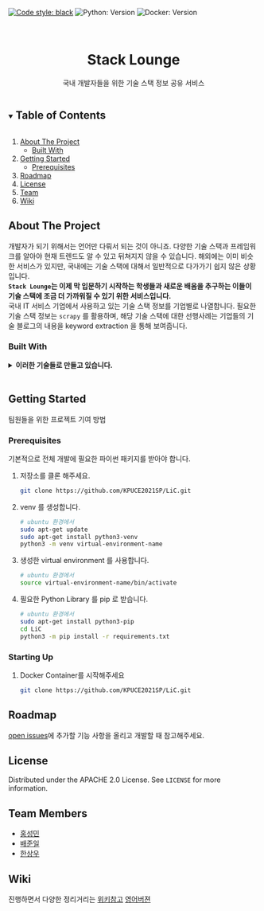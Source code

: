 <!--
*** Thanks for checking out the Best-README-Template. If you have a suggestion
*** that would make this better, please fork the repo and create a pull request
*** or simply open an issue with the tag "enhancement".
*** Thanks again! Now go create something AMAZING! :D
***
***
***
*** To avoid retyping too much info. Do a search and replace for the following:
*** github_username, repo_name, twitter_handle, email, project_title, project_description
-->
[![Code style: black](https://img.shields.io/badge/code%20style-black-000000.svg)](https://github.com/psf/black)
![Python: Version](https://img.shields.io/badge/python-3.9.5-blue)
![Docker: Version](https://img.shields.io/badge/docker-3.9-blue)


<!-- PROJECT SHIELDS -->
<!--
*** I'm using markdown "reference style" links for readability.
*** Reference links are enclosed in brackets [ ] instead of parentheses ( ).
*** See the bottom of this document for the declaration of the reference variables
*** for contributors-url, forks-url, etc. This is an optional, concise syntax you may use.
*** https://www.markdownguide.org/basic-syntax/#reference-style-links
-->

<!-- [![Forks][forks-shield]][forks-url] -->
<!-- [![Stargazers][stars-shield]][stars-url] -->
<!-- [![Contributors][contributors-shield]][contributors-url] -->
<!-- [![Issues][issues-shield]][issues-url] -->
<!-- [![MIT License][license-shield]][license-url] -->
<!--[![LinkedIn][linkedin-shield]][linkedin-url]-->



<!-- PROJECT LOGO -->
<br />
<p align="center">
  <!-- <a href="https://github.com/github_username/repo_name">
    <img src="images/logo.png" alt="Logo" width="80" height="80">
  </a> -->

  <h1 align="center">Stack Lounge</h1>

  <p align="center">
    국내 개발자들을 위한 기술 스택 정보 공유 서비스
    <br />
    <!-- <a href="https://github.com/github_username/repo_name"><strong>Explore the docs »</strong></a> -->
    <!-- <br />
    <br />
    <a href="https://github.com/github_username/repo_name">View Demo</a>
    ·
    <a href="https://github.com/github_username/repo_name/issues">Report Bug</a>
    ·
    <a href="https://github.com/github_username/repo_name/issues">Request Feature</a> -->
  </p>
</p>



<!-- TABLE OF CONTENTS -->
<details open="open">
  <summary><h2 style="display: inline-block">Table of Contents</h2></summary>
  <ol>
    <li>
      <a href="#about-the-project">About The Project</a>
      <ul>
        <li><a href="#built-with">Built With</a></li>
      </ul>
    </li>
    <li>
      <a href="#getting-started">Getting Started</a>
      <ul>
        <li><a href="#prerequisites">Prerequisites</a></li>
        <!-- <li><a href="#installation">Installation</a></li> -->
      </ul>
    </li>
    <!-- <li><a href="#usage">Usage</a></li> -->
    <li><a href="#roadmap">Roadmap</a></li>
    <!-- <li><a href="#contributing">Contributing</a></li> -->
    <li><a href="#license">License</a></li>
    <!-- <li><a href="#contact">Contact</a></li> -->
    <li><a href="#team-members">Team</a></li>
    <li><a href="#wiki">Wiki</a></li>
  </ol>
</details>



<!-- ABOUT THE PROJECT -->
## About The Project

<!-- [![Product Name Screen Shot][product-screenshot]](https://example.com) -->
개발자가 되기 위해서는 언어만 다뤄서 되는 것이 아니죠. 다양한 기술 스택과 프레임워크를 알아야 현재 트렌드도 알 수 있고 뒤쳐지지 않을 수 있습니다. 해외에는 이미 비슷한 서비스가 있지만, 국내에는 기술 스택에 대해서 일반적으로 다가가기 쉽지 않은 상황입니다. 
</br>
**`Stack Lounge`는 이제 막 입문하기 시작하는 학생들과 새로운 배움을 추구하는 이들이 기술 스택에 조금 더 가까워질 수 있기 위한 서비스입니다.**
</br>
국내 IT 서비스 기업에서 사용하고 있는 기술 스택 정보를 기업별로 나열합니다.
필요한 기술 스택 정보는 `scrapy` 를 활용하며, 해당 기술 스택에 대한 선행사례는 기업들의 기술 블로그의 내용을 keyword extraction 을 통해 보여줍니다.

### Built With
<details>
<summary> <b> 이러한 기술들로 만들고 있습니다.</b></summary>
</br>

* ![Docker](https://img.shields.io/badge/-Docker-000000?style=flat&logo=docker)
* ![Django](https://img.shields.io/badge/-Django-000000?style=flat&logo=django)
* ![AndroidStudio](https://img.shields.io/badge/-AndroidStudio-000000?style=flat&logo=android)
* ![AWS EC2](https://img.shields.io/badge/-EC2-000000?style=flat&logo=amazon-aws)
* ![GraphQL](https://img.shields.io/badge/-GraphQL-000000?style=flat&logo=graphql)
* ![MongoDB](https://img.shields.io/badge/-MongoDB-000000?style=flat&logo=mongodb)
* ![Firebase](https://img.shields.io/badge/-Firebase-000000?style=flat&logo=firebase)
</details>
</br>

<!-- GETTING STARTED -->
## Getting Started

팀원들을 위한 프로젝트 기여 방법

<!-- ### Prerequisites

* pip
  ```sh
  npm install npm@latest -g
  ``` -->

### Prerequisites
기본적으로 전체 개발에 필요한 파이썬 패키지를 받아야 합니다.
1. 저장소를 클론 해주세요.
   ```sh
   git clone https://github.com/KPUCE2021SP/LiC.git
   ```
2. venv 를 생성합니다.
    ```sh
    # ubuntu 환경에서
    sudo apt-get update
    sudo apt-get install python3-venv
    python3 -m venv virtual-environment-name
    ```
3. 생성한 virtual environment 를 사용합니다.
    ```sh
    # ubuntu 환경에서
    source virtual-environment-name/bin/activate
    ```
4. 필요한 Python Library 를 pip 로 받습니다.
   ```sh
   # ubuntu 환경에서
   sudo apt-get install python3-pip
   cd LiC
   python3 -m pip install -r requirements.txt
   ```

### Starting Up
1. Docker Container를 시작해주세요
   ```sh
   git clone https://github.com/KPUCE2021SP/LiC.git
   ```

<!-- USAGE EXAMPLES -->
<!-- ## Usage

Use this space to show useful examples of how a project can be used. Additional screenshots, code examples and demos work well in this space. You may also link to more resources.

_For more examples, please refer to the [Documentation](https://example.com)_
 -->


<!-- ROADMAP -->
## Roadmap

[open issues](https://github.com/KPUCE2021SP/LiC/issues)에 추가할 기능 사항을 올리고 개발할 때 참고해주세요.



<!-- CONTRIBUTING -->
<!-- ## Contributing

Contributions are what make the open source community such an amazing place to be learn, inspire, and create. Any contributions you make are **greatly appreciated**.

1. Fork the Project
2. Create your Feature Branch (`git checkout -b feature/AmazingFeature`)
3. Commit your Changes (`git commit -m 'Add some AmazingFeature'`)
4. Push to the Branch (`git push origin feature/AmazingFeature`)
5. Open a Pull Request -->



<!-- LICENSE -->
## License

Distributed under the APACHE 2.0 License. See `LICENSE` for more information.



<!-- CONTACT -->
<!-- ## Contact

Your Name - [@twitter_handle](https://twitter.com/twitter_handle) - email

Project Link: [https://github.com/github_username/repo_name](https://github.com/github_username/repo_name) -->



<!-- ACKNOWLEDGEMENTS -->
## Team Members

* [홍성민](https://github.com/KKodiac)
* [배준일](https://github.com/bjo6300)
* [한상우](https://github.com/sktkddn777)


## Wiki
진행하면서 다양한 정리거리는 [위키참고](https://github.com/KPUCE2021SP/LiC/wiki)
[영어버젼](https://github.com/KPUCE2021SP/LiC/blob/develop/README_en.md)
<!-- MARKDOWN LINKS & IMAGES -->
<!-- https://www.markdownguide.org/basic-syntax/#reference-style-links -->
[contributors-shield]: https://img.shields.io/github/contributors/github_username/repo.svg?style=for-the-badge
[contributors-url]: https://github.com/github_username/repo/graphs/contributors
[forks-shield]: https://img.shields.io/github/forks/github_username/repo.svg?style=for-the-badge
[forks-url]: https://github.com/github_username/repo/network/members
[stars-shield]: https://img.shields.io/github/stars/github_username/repo.svg?style=for-the-badge
[stars-url]: https://github.com/github_username/repo/stargazers
[issues-shield]: https://img.shields.io/github/issues/github_username/repo.svg?style=for-the-badge
[issues-url]: https://github.com/github_username/repo/issues
[license-shield]: https://img.shields.io/github/license/github_username/repo.svg?style=for-the-badge
[license-url]: https://github.com/github_username/repo/blob/master/LICENSE.txt
[linkedin-shield]: https://img.shields.io/badge/-LinkedIn-black.svg?style=for-the-badge&logo=linkedin&colorB=555
[linkedin-url]: https://linkedin.com/in/github_username

